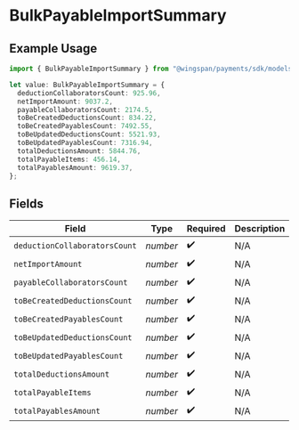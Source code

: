 # BulkPayableImportSummary

## Example Usage

```typescript
import { BulkPayableImportSummary } from "@wingspan/payments/sdk/models/shared";

let value: BulkPayableImportSummary = {
  deductionCollaboratorsCount: 925.96,
  netImportAmount: 9037.2,
  payableCollaboratorsCount: 2174.5,
  toBeCreatedDeductionsCount: 834.22,
  toBeCreatedPayablesCount: 7492.55,
  toBeUpdatedDeductionsCount: 5521.93,
  toBeUpdatedPayablesCount: 7316.94,
  totalDeductionsAmount: 5844.76,
  totalPayableItems: 456.14,
  totalPayablesAmount: 9619.37,
};
```

## Fields

| Field                         | Type                          | Required                      | Description                   |
| ----------------------------- | ----------------------------- | ----------------------------- | ----------------------------- |
| `deductionCollaboratorsCount` | *number*                      | :heavy_check_mark:            | N/A                           |
| `netImportAmount`             | *number*                      | :heavy_check_mark:            | N/A                           |
| `payableCollaboratorsCount`   | *number*                      | :heavy_check_mark:            | N/A                           |
| `toBeCreatedDeductionsCount`  | *number*                      | :heavy_check_mark:            | N/A                           |
| `toBeCreatedPayablesCount`    | *number*                      | :heavy_check_mark:            | N/A                           |
| `toBeUpdatedDeductionsCount`  | *number*                      | :heavy_check_mark:            | N/A                           |
| `toBeUpdatedPayablesCount`    | *number*                      | :heavy_check_mark:            | N/A                           |
| `totalDeductionsAmount`       | *number*                      | :heavy_check_mark:            | N/A                           |
| `totalPayableItems`           | *number*                      | :heavy_check_mark:            | N/A                           |
| `totalPayablesAmount`         | *number*                      | :heavy_check_mark:            | N/A                           |